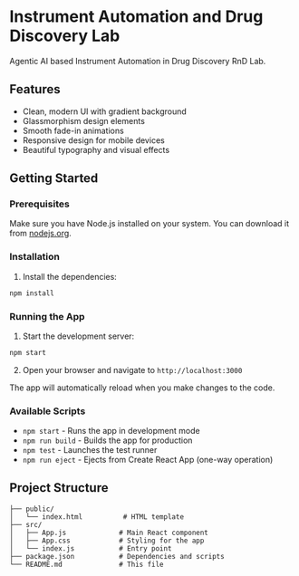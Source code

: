 # Instrument Automation and Drug Discovery Lab

Agentic AI based Instrument Automation in Drug Discovery RnD Lab.

## Features

- Clean, modern UI with gradient background
- Glassmorphism design elements
- Smooth fade-in animations
- Responsive design for mobile devices
- Beautiful typography and visual effects

## Getting Started

### Prerequisites

Make sure you have Node.js installed on your system. You can download it from [nodejs.org](https://nodejs.org/).

### Installation

1. Install the dependencies:
```bash
npm install
```

### Running the App

1. Start the development server:
```bash
npm start
```

2. Open your browser and navigate to `http://localhost:3000`

The app will automatically reload when you make changes to the code.

### Available Scripts

- `npm start` - Runs the app in development mode
- `npm run build` - Builds the app for production
- `npm test` - Launches the test runner
- `npm run eject` - Ejects from Create React App (one-way operation)

## Project Structure

```
├── public/
│   └── index.html          # HTML template
├── src/
│   ├── App.js             # Main React component
│   ├── App.css            # Styling for the app
│   └── index.js           # Entry point
├── package.json           # Dependencies and scripts
└── README.md              # This file
```

